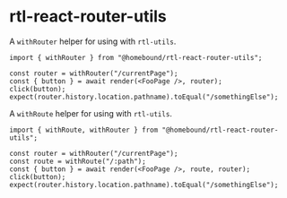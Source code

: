 # rtl-react-router-utils

A `withRouter` helper for using with `rtl-utils`.

```tsx
import { withRouter } from "@homebound/rtl-react-router-utils";

const router = withRouter("/currentPage");
const { button } = await render(<FooPage />, router);
click(button);
expect(router.history.location.pathname).toEqual("/somethingElse");
```

A `withRoute` helper for using with `rtl-utils`.

```tsx
import { withRoute, withRouter } from "@homebound/rtl-react-router-utils";

const router = withRouter("/currentPage");
const route = withRoute("/:path");
const { button } = await render(<FooPage />, route, router);
click(button);
expect(router.history.location.pathname).toEqual("/somethingElse");
```
